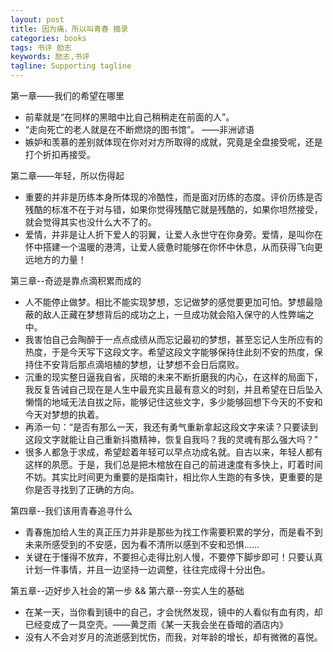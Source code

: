 ```yaml
---
layout: post
title: 因为痛，所以叫青春 摘录
categories: books
tags: 书评 励志
keywords: 励志,书评
tagline: Supporting tagline
---
```

第一章——我们的希望在哪里
+ 前辈就是“在同样的黑暗中比自己稍稍走在前面的人”。
+ “走向死亡的老人就是在不断燃烧的图书馆”。 ——非洲谚语
+ 嫉妒和羡慕的差别就体现在你对对方所取得的成就，究竟是全盘接受呢，还是打个折扣再接受。

第二章——年轻，所以伤得起
+ 重要的并非是历练本身所体现的冷酷性，而是面对历练的态度。评价历练是否残酷的标准不在于对与错，如果你觉得残酷它就是残酷的，如果你坦然接受，就会觉得其实也没什么大不了的。
+ 爱情，并非是让人折下爱人的羽翼，让爱人永世守在你身旁。爱情，是叫你在怀中搭建一个温暖的港湾，让爱人疲惫时能够在你怀中休息，从而获得飞向更远地方的力量！

第三章--奇迹是靠点滴积累而成的
+ 人不能停止做梦。相比不能实现梦想，忘记做梦的感觉要更加可怕。梦想最隐蔽的敌人正藏在梦想背后的成功之上，一旦成功就会陷入保守的人性弊端之中。
+ 我害怕自己会陶醉于一点点成绩从而忘记最初的梦想，甚至忘记人生所应有的热度，于是今天写下这段文字。希望这段文字能够保持住此刻不安的热度，保持住不安背后那点滴培植的梦想，让梦想不会日后腐败。
+ 沉重的现实整日逼我自省，灰暗的未来不断折磨我的内心，在这样的局面下，我反复告诫自己现在是人生中最充实且最有意义的时刻，并且希望在日后坠入懒惰的地域无法自拔之际，能够记住这些文字，多少能够回想下今天的不安和今天对梦想的执着。
+ 再添一句：“是否有那么一天，我还有勇气重新拿起这段文字来读？只要读到这段文字就能让自己重新抖擞精神，恢复自我吗？我的灵魂有那么强大吗？”
+ 很多人都急于求成，希望趁着年轻可以早点功成名就。自古以来，年轻人都有这样的夙愿。于是，我们总是把木棺放在自己的前进速度有多快上，盯着时间不妨。其实比时间更为重要的是指南针，相比你人生跑的有多快，更重要的是你是否寻找到了正确的方向。

第四章--我们该用青春追寻什么
+ 青春施加给人生的真正压力并非是那些为找工作需要积累的学分，而是看不到未来所感受到的不安感，因为看不清所以感到不安和恐惧......
+ 关键在于懂得不放弃，不要担心走得比别人慢，不要停下脚步即可！只要认真计划一件事情，并且一边坚持一边调整，往往完成得十分出色。

第五章--迈好步入社会的第一步 && 第六章--夯实人生的基础
+ 在某一天，当你看到镜中的自己，才会恍然发现，镜中的人看似有血有肉，却已经变成了一具空壳。——黄芝雨《某一天我会坐在昏暗的酒店内》
+ 没有人不会对岁月的流逝感到忧伤，而我，对年龄的增长，却有微微的喜悦。
